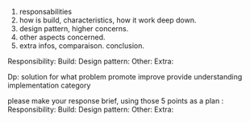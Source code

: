 1. responsabilities
2. how is build, characteristics, how it work deep down.
3. design pattern, higher concerns.
3. other aspects concerned. 
4. extra infos, comparaison. conclusion.


Responsibility: 
Build: 
Design pattern: 
Other: 
Extra:

Dp:
solution for what problem
promote
improve
provide understanding
implementation
category









please make your response brief, using those 5 points as a plan : 
Responsibility: 
Build: 
Design pattern: 
Other: 
Extra:
